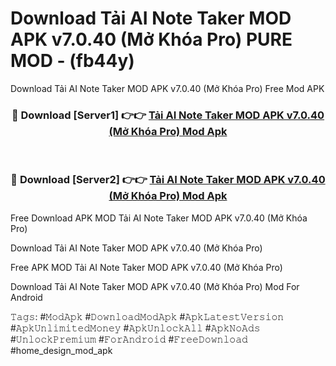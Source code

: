 # Download Tải AI Note Taker MOD APK v7.0.40 (Mở Khóa Pro) PURE MOD - (fb44y)
Download Tải AI Note Taker MOD APK v7.0.40 (Mở Khóa Pro) Free Mod APK

<div align="center">
<h3>🔴 Download [Server1] 👉👉 <a href="https://apk-comot.site?title=Tải_AI_Note_Taker_MOD_APK_v7.0.40_(Mở_Khóa_Pro)">Tải AI Note Taker MOD APK v7.0.40 (Mở Khóa Pro) Mod Apk</a></h3><br>

<h3>🔴 Download [Server2] 👉👉 <a href="https://apk-comot.site?title=Tải_AI_Note_Taker_MOD_APK_v7.0.40_(Mở_Khóa_Pro)">Tải AI Note Taker MOD APK v7.0.40 (Mở Khóa Pro) Mod Apk</a></h3>
</div>


Free Download APK MOD Tải AI Note Taker MOD APK v7.0.40 (Mở Khóa Pro)

Download Tải AI Note Taker MOD APK v7.0.40 (Mở Khóa Pro) 

Free APK MOD Tải AI Note Taker MOD APK v7.0.40 (Mở Khóa Pro) 

Download Tải AI Note Taker MOD APK v7.0.40 (Mở Khóa Pro) Mod For Android

𝚃𝚊𝚐𝚜: #𝙼𝚘𝚍𝙰𝚙𝚔 #𝙳𝚘𝚠𝚗𝚕𝚘𝚊𝚍𝙼𝚘𝚍𝙰𝚙𝚔 #𝙰𝚙𝚔𝙻𝚊𝚝𝚎𝚜𝚝𝚅𝚎𝚛𝚜𝚒𝚘𝚗 #𝙰𝚙𝚔𝚄𝚗𝚕𝚒𝚖𝚒𝚝𝚎𝚍𝙼𝚘𝚗𝚎𝚢 #𝙰𝚙𝚔𝚄𝚗𝚕𝚘𝚌𝚔𝙰𝚕𝚕 #𝙰𝚙𝚔𝙽𝚘𝙰𝚍𝚜 #𝚄𝚗𝚕𝚘𝚌𝚔𝙿𝚛𝚎𝚖𝚒𝚞𝚖 #𝙵𝚘𝚛𝙰𝚗𝚍𝚛𝚘𝚒𝚍 #𝙵𝚛𝚎𝚎𝙳𝚘𝚠𝚗𝚕𝚘𝚊𝚍 #home_design_mod_apk